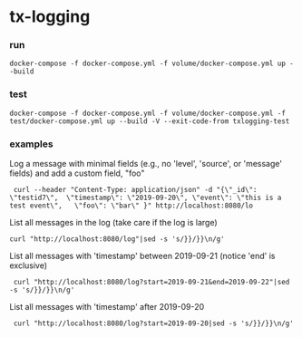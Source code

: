 # tx-logging

### run

```
docker-compose -f docker-compose.yml -f volume/docker-compose.yml up --build
```

### test
```
docker-compose -f docker-compose.yml -f volume/docker-compose.yml -f test/docker-compose.yml up --build -V --exit-code-from txlogging-test
```

### examples
Log a message with minimal fields (e.g., no 'level', 'source', or 'message' fields) and add a custom field, "foo"
```
 curl --header "Content-Type: application/json" -d "{\"_id\": \"testid7\",  \"timestamp\": \"2019-09-20\", \"event\": \"this is a test event\",   \"foo\": \"bar\" }" http://localhost:8080/lo
 ```
 
 List all messages in the log (take care if the log is large)
 ```
 curl "http://localhost:8080/log"|sed -s 's/}}/}}\n/g'
 ```
 
 List all messages with 'timestamp' between 2019-09-21 (notice 'end' is exclusive)
 ```
  curl "http://localhost:8080/log?start=2019-09-21&end=2019-09-22"|sed -s 's/}}/}}\n/g'
  ```
  
 List all messages with 'timestamp' after 2019-09-20
 ```
  curl "http://localhost:8080/log?start=2019-09-20|sed -s 's/}}/}}\n/g'
  ```
